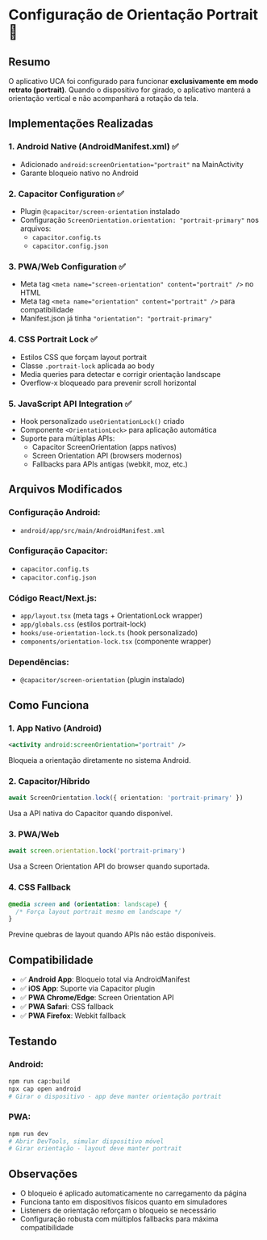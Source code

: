 # Configuração de Orientação Portrait 📱

## Resumo
O aplicativo UCA foi configurado para funcionar **exclusivamente em modo retrato (portrait)**. Quando o dispositivo for girado, o aplicativo manterá a orientação vertical e não acompanhará a rotação da tela.

## Implementações Realizadas

### 1. Android Native (AndroidManifest.xml) ✅
- Adicionado `android:screenOrientation="portrait"` na MainActivity
- Garante bloqueio nativo no Android

### 2. Capacitor Configuration ✅
- Plugin `@capacitor/screen-orientation` instalado
- Configuração `ScreenOrientation.orientation: "portrait-primary"` nos arquivos:
  - `capacitor.config.ts`
  - `capacitor.config.json`

### 3. PWA/Web Configuration ✅
- Meta tag `<meta name="screen-orientation" content="portrait" />` no HTML
- Meta tag `<meta name="orientation" content="portrait" />` para compatibilidade
- Manifest.json já tinha `"orientation": "portrait-primary"`

### 4. CSS Portrait Lock ✅
- Estilos CSS que forçam layout portrait
- Classe `.portrait-lock` aplicada ao body
- Media queries para detectar e corrigir orientação landscape
- Overflow-x bloqueado para prevenir scroll horizontal

### 5. JavaScript API Integration ✅
- Hook personalizado `useOrientationLock()` criado
- Componente `<OrientationLock>` para aplicação automática
- Suporte para múltiplas APIs:
  - Capacitor ScreenOrientation (apps nativos)
  - Screen Orientation API (browsers modernos)
  - Fallbacks para APIs antigas (webkit, moz, etc.)

## Arquivos Modificados

### Configuração Android:
- `android/app/src/main/AndroidManifest.xml`

### Configuração Capacitor:
- `capacitor.config.ts`
- `capacitor.config.json`

### Código React/Next.js:
- `app/layout.tsx` (meta tags + OrientationLock wrapper)
- `app/globals.css` (estilos portrait-lock)
- `hooks/use-orientation-lock.ts` (hook personalizado)
- `components/orientation-lock.tsx` (componente wrapper)

### Dependências:
- `@capacitor/screen-orientation` (plugin instalado)

## Como Funciona

### 1. **App Nativo (Android)**
```xml
<activity android:screenOrientation="portrait" />
```
Bloqueia a orientação diretamente no sistema Android.

### 2. **Capacitor/Híbrido**
```typescript
await ScreenOrientation.lock({ orientation: 'portrait-primary' })
```
Usa a API nativa do Capacitor quando disponível.

### 3. **PWA/Web**
```typescript
await screen.orientation.lock('portrait-primary')
```
Usa a Screen Orientation API do browser quando suportada.

### 4. **CSS Fallback**
```css
@media screen and (orientation: landscape) {
  /* Força layout portrait mesmo em landscape */
}
```
Previne quebras de layout quando APIs não estão disponíveis.

## Compatibilidade

- ✅ **Android App**: Bloqueio total via AndroidManifest
- ✅ **iOS App**: Suporte via Capacitor plugin
- ✅ **PWA Chrome/Edge**: Screen Orientation API
- ✅ **PWA Safari**: CSS fallback
- ✅ **PWA Firefox**: Webkit fallback

## Testando

### Android:
```bash
npm run cap:build
npx cap open android
# Girar o dispositivo - app deve manter orientação portrait
```

### PWA:
```bash
npm run dev
# Abrir DevTools, simular dispositivo móvel
# Girar orientação - layout deve manter portrait
```

## Observações

- O bloqueio é aplicado automaticamente no carregamento da página
- Funciona tanto em dispositivos físicos quanto em simuladores
- Listeners de orientação reforçam o bloqueio se necessário
- Configuração robusta com múltiplos fallbacks para máxima compatibilidade

